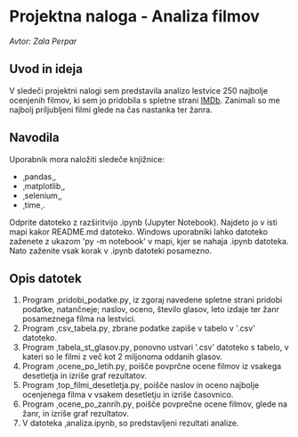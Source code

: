 # Projektna naloga - Analiza filmov
 
 *Avtor: Zala Perpar*

 ## Uvod in ideja

V sledeči projektni nalogi sem predstavila analizo lestvice 250 najbolje ocenjenih filmov, ki sem jo pridobila s spletne strani [IMDb](https://www.imdb.com/chart/top/). Zanimali so me najbolj priljubljeni filmi glede na čas nastanka ter žanra. 

## Navodila

Uporabnik mora naložiti sledeče knjižnice:
- ¸pandas¸,
- ¸matplotlib¸,
- ¸selenium¸,
- ¸time¸.

Odprite datoteko z razširitvijo .ipynb (Jupyter Notebook). Najdeto jo v isti mapi kakor README.md datoteko. Windows uporabniki lahko datoteko zaženete z ukazom 'py -m notebook' v mapi, kjer se nahaja .ipynb datoteka. Nato zaženite vsak korak v .ipynb datoteki posamezno.

## Opis datotek

1. Program ¸pridobi_podatke.py¸ iz zgoraj navedene spletne strani pridobi podatke, natančneje; naslov, oceno, število glasov, leto izdaje ter žanr posameznega filma na lestvici.
2. Program ¸csv_tabela.py¸ zbrane podatke zapiše v tabelo v '.csv' datoteko.
3. Program ¸tabela_st_glasov.py¸ ponovno ustvari '.csv' datoteko s tabelo, v kateri so le filmi z več kot 2 miljonoma oddanih glasov.
4. Program ¸ocene_po_letih.py¸ poišče povprčne ocene filmov iz vsakega desetletja in izriše graf rezultatov.
5. Program ¸top_filmi_desetletja.py¸ poišče naslov in oceno najbolje ocenjenega filma v vsakem desetletju in izriše časovnico.
6. Program ¸ocene_po_zanrih.py¸ poišče povprečne ocene filmov, glede na žanr, in izriše graf rezultatov. 
7. V datoteka ¸analiza.ipynb¸ so predstavljeni rezultati analize. 